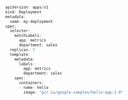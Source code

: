 <h1 class="title" style="display:none">Kubernetes deployment</h1>


```groovy
apiVersion: apps/v1
kind: Deployment
metadata:
  name: my-deployment
spec:
  selector:
    matchLabels:
      app: metrics
      department: sales
  replicas: 3
  template:
    metadata:
      labels:
        app: metrics
        department: sales
    spec:
      containers:
      - name: hello
        image: "gcr.io/google-samples/hello-app:2.0"

```